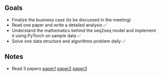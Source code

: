 ## Goals
- Finalize the business case (to be discussed in the meeting) 
- Read one paper and write a detailed analysis  ✅
- Understand the mathematics behind the seq2seq model and implement it using PyTorch on sample data  ✅
- Solve one data structure and algorithms problem daily ✅
## Notes
- Read 3 papers [paper1](https://github.com/IamAniket12/LiteratureReview/blob/main/Adaptability%20of%20Reinforcement%20Learning.md) [paper2](https://github.com/IamAniket12/LiteratureReview/blob/main/Comparative%20Study%20of%20Control%20Strategies.md) [paper3](https://github.com/IamAniket12/LiteratureReview/blob/main/multivariate%20occupant-centric%20control.md)
